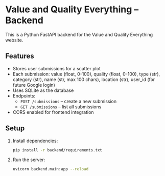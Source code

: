 # Value and Quality Everything – Backend

This is a Python FastAPI backend for the Value and Quality Everything website.

## Features
- Stores user submissions for a scatter plot
- Each submission: value (float, 0-100), quality (float, 0-100), type (str), category (str), name (str, max 100 chars), location (str), user_id (for future Google login)
- Uses SQLite as the database
- Endpoints:
  - `POST /submissions` – create a new submission
  - `GET /submissions` – list all submissions
- CORS enabled for frontend integration

## Setup
1. Install dependencies:
   ```sh
   pip install -r backend/requirements.txt
   ```
2. Run the server:
   ```sh
   uvicorn backend.main:app --reload
   ```
